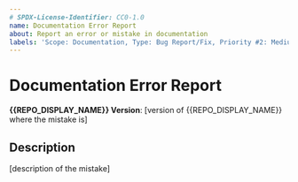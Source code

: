 ```yaml
---
# SPDX-License-Identifier: CC0-1.0
name: Documentation Error Report
about: Report an error or mistake in documentation
labels: 'Scope: Documentation, Type: Bug Report/Fix, Priority #2: Medium, Status #1: Requested'
---
```


# Documentation Error Report #

**{{REPO_DISPLAY_NAME}} Version**: [version of {{REPO_DISPLAY_NAME}} where the mistake is]

## Description ##

[description of the mistake]
